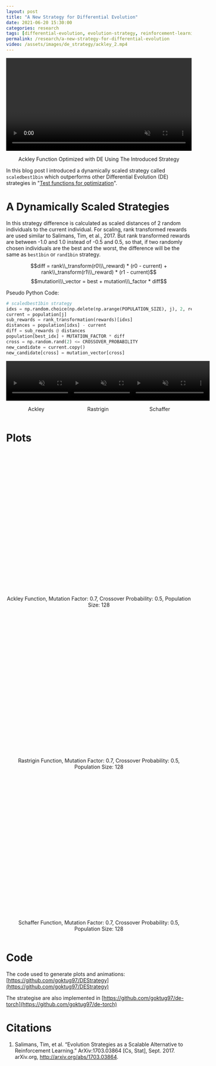 ```yaml
---
layout: post
title: "A New Strategy for Differential Evolution"
date: 2021-06-20 15:30:00
categories: research
tags: [differential-evolution, evolution-strategy, reinforcement-learning, python]
permalink: /research/a-new-strategy-for-differential-evolution
video: /assets/images/de_strategy/ackley_2.mp4
---
```


<video class="b-lazy" data-src="/assets/images/de_strategy/ackley_2.mp4" type="video/mp4" autoplay muted playsinline loop style="display: block; margin: auto; width: 100%;" ></video>
<div class="text-block">
<center>
<p>Ackley Function Optimized with DE Using The Introduced Strategy</p>
</center>
</div>

In this blog post I introduced a dynamically scaled strategy called `scaledbest1bin` which outperforms other Differential Evolution (DE) strategies in "[Test functions for optimization](https://en.wikipedia.org/wiki/Test_functions_for_optimization)".

# A Dynamically Scaled Strategies

In this strategy difference is calculated as scaled distances of 2 random individuals to the current individual. For scaling, rank transformed rewards are used similar to Salimans, Tim, et al., 2017. But rank transformed rewards are between -1.0 and 1.0 instead of -0.5 and 0.5, so that, if two randomly chosen individuals are the best and the worst, the difference will be the same as `best1bin` or `rand1bin` strategy.

$$diff = rank\\_transform(r0\\\_reward) * (r0 - current) + rank\\_transform(r1\\\_reward) * (r1 - current)$$
$$mutation\\\_vector = best + mutation\\\_factor * diff$$

Pseudo Python Code:
```python
# scaledbest1bin strategy
idxs = np.random.choice(np.delete(np.arange(POPULATION_SIZE), j), 2, replace=False)
current = population[j]
sub_rewards = rank_transformation(rewards)[idxs]
distances = population[idxs] - current
diff = sub_rewards @ distances
population[best_idx] + MUTATION_FACTOR * diff
cross = np.random.rand(2) <= CROSSOVER_PROBABILITY
new_candidate = current.copy()
new_candidate[cross] = mutation_vector[cross]
```

<div style="display:flex">
     <div style="flex:1;padding-right:5px;">
         <video class="b-lazy" data-src="/assets/images/de_strategy/ackley_2.mp4" type="video/mp4" autoplay muted playsinline loop style="display: block; margin: auto; width: 133%;" ></video>
         <div class="text-block">
         <center>
         <p>Ackley</p>
         </center>
         </div>
     </div>
     <div style="flex:1;padding-right:5px;">
         <video class="b-lazy" data-src="/assets/images/de_strategy/rastrigin_2.mp4" type="video/mp4" autoplay muted playsinline loop style="display: block; margin: auto; width: 133%;" ></video>
         <div class="text-block">
         <center>
         <p>Rastrigin</p>
         </center>
         </div>
     </div>
     <div style="flex:1;padding-right:5px;">
         <video class="b-lazy" data-src="/assets/images/de_strategy/schaffer.mp4" type="video/mp4" autoplay muted playsinline loop style="display: block; margin: auto; width: 133%;" ></video>
         <div class="text-block">
         <center>
         <p>Schaffer</p>
         </center>
         </div>
     </div>
</div>

# Plots
<div style="display:flex">
     <div style="flex:1">
         <center>
         <img class="b-lazy" src=data:image/png;base64,R0lGODlhAQABAAAAACH5BAEKAAEALAAAAAABAAEAAAICTAEAOw== data-src="/assets/images/de_strategy/plot_ackley_0.7_0.5_128.png" style="display: block; margin: auto; width: 75%;"/>
         </center>
         <div class="text-block">
         <center>
         <p>Ackley Function, Mutation Factor: 0.7, Crossover Probability: 0.5, Population Size: 128</p>
         </center>
         </div>
     </div>
</div>

<div style="display:flex">
     <div style="flex:1">
         <center>
         <img class="b-lazy" src=data:image/png;base64,R0lGODlhAQABAAAAACH5BAEKAAEALAAAAAABAAEAAAICTAEAOw== data-src="/assets/images/de_strategy/plot_rastrigin_0.7_0.5_128.png" style="display: block; margin: auto; width: 75%;"/>
         </center>
         <div class="text-block">
         <center>
         <p>Rastrigin Function, Mutation Factor: 0.7, Crossover Probability: 0.5, Population Size: 128</p>
         </center>
         </div>
     </div>
</div>

<div style="display:flex">
     <div style="flex:1">
         <center>
         <img class="b-lazy" src=data:image/png;base64,R0lGODlhAQABAAAAACH5BAEKAAEALAAAAAABAAEAAAICTAEAOw== data-src="/assets/images/de_strategy/plot_schaffer_0.7_0.5_128.png" style="display: block; margin: auto; width: 75%;"/>
         </center>
         <div class="text-block">
         <center>
         <p>Schaffer Function, Mutation Factor: 0.7, Crossover Probability: 0.5, Population Size: 128</p>
         </center>
         </div>
     </div>
</div>

# Code
The code used to generate plots and animations: [https://github.com/goktug97/DEStrategy](https://github.com/goktug97/DEStrategy)

The strategise are also implemented in [https://github.com/goktug97/de-torch](https://github.com/goktug97/de-torch)

# Citations

1. Salimans, Tim, et al. “Evolution Strategies as a Scalable Alternative to Reinforcement Learning.” ArXiv:1703.03864 [Cs, Stat], Sept. 2017. arXiv.org, http://arxiv.org/abs/1703.03864.
